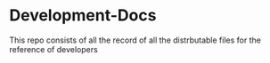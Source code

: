 # Development-Docs
This repo consists of all the record of all the distrbutable files for the reference of developers
